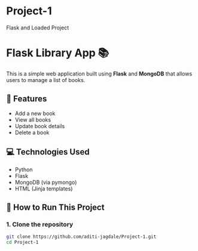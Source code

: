 # Project-1
Flask and Loaded Project

# Flask Library App 📚

This is a simple web application built using **Flask** and **MongoDB** that allows users to manage a list of books.

## 🔧 Features

- Add a new book
- View all books
- Update book details
- Delete a book

## 💻 Technologies Used

- Python
- Flask
- MongoDB (via pymongo)
- HTML (Jinja templates)

## 🚀 How to Run This Project

### 1. Clone the repository

```bash
git clone https://github.com/aditi-jagdale/Project-1.git
cd Project-1
